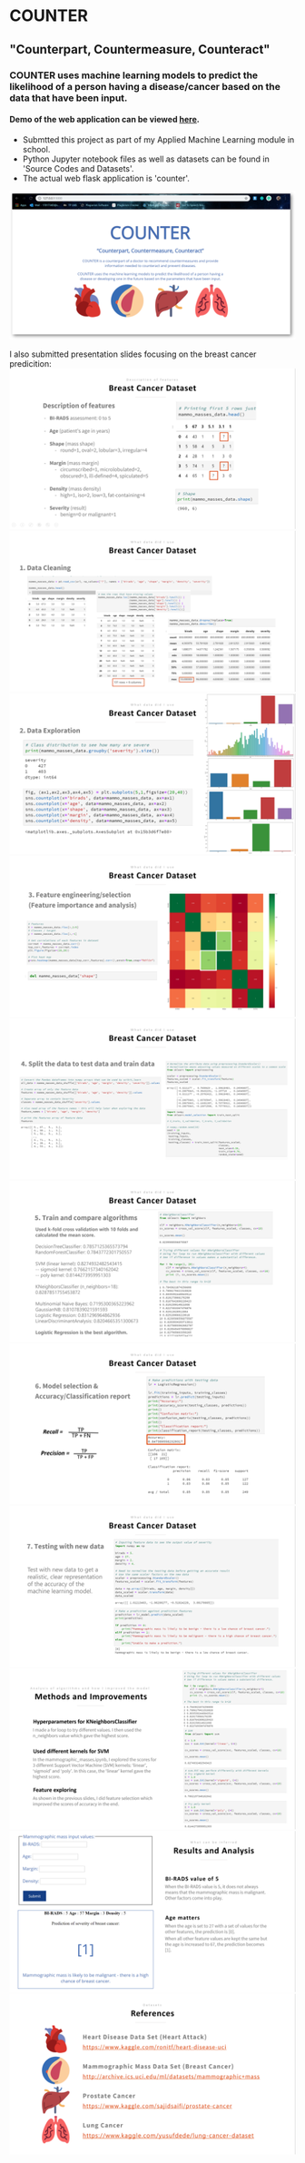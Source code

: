 # COUNTER
## "Counterpart, Countermeasure, Counteract"
### COUNTER uses machine learning models to predict the likelihood of a person having a disease/cancer based on the data that have been input.

#### Demo of the web application can be viewed [here](https://www.youtube.com/watch?v=o4VHfZTyW1c).

- Submtted this project as part of my Applied Machine Learning module in school. 
- Python Jupyter notebook files as well as datasets can be found in 'Source Codes and Datasets'.
- The actual web flask application is 'counter'. 

![alt text](https://github.com/NicoleBernadetteOng/counter-machinelearning/blob/master/Presentation%20Slides/CounterHome.png)

I also submitted presentation slides focusing on the breast cancer predicition:
![alt text](https://github.com/NicoleBernadetteOng/counter-machinelearning/blob/master/Presentation%20Slides/Slide1.png)
![alt text](https://github.com/NicoleBernadetteOng/counter-machinelearning/blob/master/Presentation%20Slides/Slide2.png)
![alt text](https://github.com/NicoleBernadetteOng/counter-machinelearning/blob/master/Presentation%20Slides/Slide3.png)
![alt text](https://github.com/NicoleBernadetteOng/counter-machinelearning/blob/master/Presentation%20Slides/Slide4.png)
![alt text](https://github.com/NicoleBernadetteOng/counter-machinelearning/blob/master/Presentation%20Slides/Slide5.png)
![alt text](https://github.com/NicoleBernadetteOng/counter-machinelearning/blob/master/Presentation%20Slides/Slide6.png)
![alt text](https://github.com/NicoleBernadetteOng/counter-machinelearning/blob/master/Presentation%20Slides/Slide7.png)
![alt text](https://github.com/NicoleBernadetteOng/counter-machinelearning/blob/master/Presentation%20Slides/Slide8.png)
![alt text](https://github.com/NicoleBernadetteOng/counter-machinelearning/blob/master/Presentation%20Slides/Slide9.png)
![alt text](https://github.com/NicoleBernadetteOng/counter-machinelearning/blob/master/Presentation%20Slides/Slide10.png)
![alt text](https://github.com/NicoleBernadetteOng/counter-machinelearning/blob/master/Presentation%20Slides/Slide11.png)

